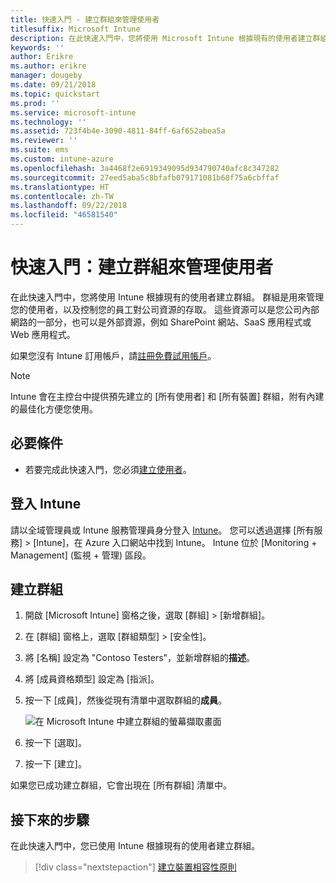 ```yaml
---
title: 快速入門 - 建立群組來管理使用者
titlesuffix: Microsoft Intune
description: 在此快速入門中，您將使用 Microsoft Intune 根據現有的使用者建立群組。
keywords: ''
author: Erikre
ms.author: erikre
manager: dougeby
ms.date: 09/21/2018
ms.topic: quickstart
ms.prod: ''
ms.service: microsoft-intune
ms.technology: ''
ms.assetid: 723f4b4e-3090-4811-84ff-6af652abea5a
ms.reviewer: ''
ms.suite: ems
ms.custom: intune-azure
ms.openlocfilehash: 3a4468f2e6919349095d934790740afc8c347282
ms.sourcegitcommit: 27eed5aba5c8bfafb079171081b68f75a6cbffaf
ms.translationtype: HT
ms.contentlocale: zh-TW
ms.lasthandoff: 09/22/2018
ms.locfileid: "46581540"
---
```

# <a name="quickstart-create-a-group-to-manage-users"></a>快速入門：建立群組來管理使用者

在此快速入門中，您將使用 Intune 根據現有的使用者建立群組。 群組是用來管理您的使用者，以及控制您的員工對公司資源的存取。 這些資源可以是您公司內部網路的一部分，也可以是外部資源，例如 SharePoint 網站、SaaS 應用程式或 Web 應用程式。

如果您沒有 Intune 訂用帳戶，請[註冊免費試用帳戶](free-trial-sign-up.md)。

>[!NOTE]
>Intune 會在主控台中提供預先建立的 [所有使用者] 和 [所有裝置] 群組，附有內建的最佳化方便您使用。

## <a name="prerequisites"></a>必要條件

- 若要完成此快速入門，您必須[建立使用者](quickstart-create-user.md)。

## <a name="sign-in-to-intune"></a>登入 Intune

請以全域管理員或 Intune 服務管理員身分登入 [Intune](https://aka.ms/intuneportal)。 您可以透過選擇 [所有服務] > [Intune]，在 Azure 入口網站中找到 Intune。 Intune 位於 [Monitoring + Management] (監視 + 管理) 區段。

## <a name="create-a-group"></a>建立群組
1. 開啟 [Microsoft Intune] 窗格之後，選取 [群組] > [新增群組]。
2. 在 [群組] 窗格上，選取 [群組類型] > [安全性]。
3. 將 [名稱] 設定為 "Contoso Testers"，並新增群組的**描述**。
4. 將 [成員資格類型] 設定為 [指派]。 
5. 按一下 [成員]，然後從現有清單中選取群組的**成員**。

    ![在 Microsoft Intune 中建立群組的螢幕擷取畫面](./media/quickstart-use-groups-01.png)

6. 按一下 [選取]。
7. 按一下 [建立]。

如果您已成功建立群組，它會出現在 [所有群組] 清單中。 

## <a name="next-steps"></a>接下來的步驟

在此快速入門中，您已使用 Intune 根據現有的使用者建立群組。

> [!div class="nextstepaction"]
> [建立裝置相容性原則](quickstart-create-policy.md)
